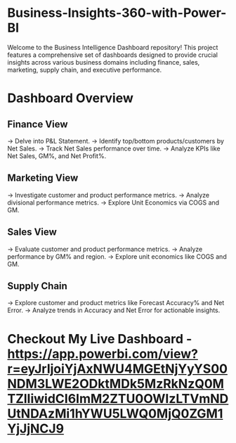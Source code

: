 # Business-Insights-360-with-Power-BI
Welcome to the Business Intelligence Dashboard repository! This project features a comprehensive set of dashboards designed to provide crucial insights across various business domains including finance, sales, marketing, supply chain, and executive performance.
# Dashboard Overview
## Finance View
-> Delve into P&L Statement.
-> Identify top/bottom products/customers by Net Sales.
-> Track Net Sales performance over time.
-> Analyze KPIs like Net Sales, GM%, and Net Profit%.
## Marketing View
-> Investigate customer and product performance metrics.
-> Analyze divisional performance metrics.
-> Explore Unit Economics via COGS and GM.
## Sales View
-> Evaluate customer and product performance metrics.
-> Analyze performance by GM% and region.
-> Explore unit economics like COGS and GM.
## Supply Chain
-> Explore customer and product metrics like Forecast Accuracy% and Net Error.
-> Analyze trends in Accuracy and Net Error for actionable insights.

# Checkout My Live Dashboard - </a> https://app.powerbi.com/view?r=eyJrIjoiYjAxNWU4MGEtNjYyYS00NDM3LWE2ODktMDk5MzRkNzQ0MTZlIiwidCI6ImM2ZTU0OWIzLTVmNDUtNDAzMi1hYWU5LWQ0MjQ0ZGM1YjJjNCJ9 </a>
